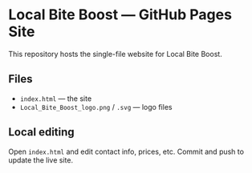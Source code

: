 
# Local Bite Boost — GitHub Pages Site

This repository hosts the single-file website for Local Bite Boost.

## Files
- `index.html` — the site
- `Local_Bite_Boost_logo.png` / `.svg` — logo files

## Local editing
Open `index.html` and edit contact info, prices, etc. Commit and push to update the live site.
